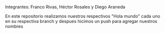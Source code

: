 Integrantes: Franco Rivas, Héctor Rosales y Diego Araneda

En este repositorio realizamos nuestros respectivos "Hola mundo" cada uno en su respectiva branch y despues hicimos un push para agregar nuestros nombres
